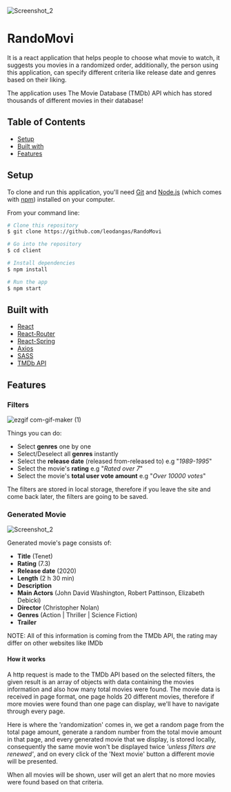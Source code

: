 ![Screenshot_2](https://user-images.githubusercontent.com/89187708/130044100-5d8ca18f-67de-4229-a795-0d285d0cdd0c.png)

# RandoMovi

It is a react application that helps people to choose what movie to watch, it suggests you movies in a randomized order,
additionally, the person using this application, can specify different criteria like release date and genres based on their liking.

The application uses The Movie Database (TMDb) API which has stored thousands of different movies in their database!

## Table of Contents

* [Setup](#setup)
* [Built with](#built-with)
* [Features](#features)


## Setup
To clone and run this application, you'll need [Git](https://git-scm.com) and [Node.js](https://nodejs.org/en/download/) (which comes with [npm](http://npmjs.com)) installed on your computer.

From your command line:
```bash
# Clone this repository
$ git clone https://github.com/leodangas/RandoMovi

# Go into the repository
$ cd client

# Install dependencies
$ npm install

# Run the app
$ npm start
```

## Built with

* [React](https://reactjs.org/)
* [React-Router](https://reactrouter.com/)
* [React-Spring](https://react-spring.io/)
* [Axios](https://github.com/axios/axios)
* [SASS](https://sass-lang.com/)
* [TMDb API](https://developers.themoviedb.org/3)

## Features
### Filters
![ezgif com-gif-maker (1)](https://user-images.githubusercontent.com/89187708/130057055-65f4badb-f743-49d5-91a4-68daf5e5803a.gif)

Things you can do:

* Select **genres** one by one
* Select/Deselect all **genres** instantly
* Select the **release date** (released from-released to) e.g "*1989-1995*"
* Select the movie's **rating** e.g "*Rated over 7*"
* Select the movie's **total user vote amount** e.g "*Over 10000 votes*"

The filters are stored in local storage, therefore if you leave the site and come back later, the filters are going to be saved.

### Generated Movie

![Screenshot_2](https://user-images.githubusercontent.com/89187708/130058608-32caaa70-ec2c-4ceb-9732-737c9a37375f.png)

Generated movie's page consists of:

* **Title** (Tenet)
* **Rating** (7.3)
* **Release date** (2020)
* **Length** (2 h 30 min)
* **Description**
* **Main Actors** (John David Washington, Robert Pattinson, Elizabeth Debicki)
* **Director** (Christopher Nolan)
* **Genres** (Action | Thriller | Science Fiction)
* **Trailer**

NOTE: All of this information is coming from the TMDb API, the rating may differ on other websites like IMDb

#### How it works

A http request is made to the TMDb API based on the selected filters, the given result is an array of objects with data containing the movies information and also
how many total movies were found. The movie data is received in page format, one page holds 20 different movies, therefore if more movies were found than one page
can display, we'll have to navigate through every page.

Here is where the 'randomization' comes in, we get a random page from the total page amount, generate a random number from the total movie amount in that page,
and every generated movie that we display, is stored locally, consequently the same movie won't be displayed twice *'unless filters are renewed'*, and on every click of the 'Next movie' button
a different movie will be presented. 

When all movies will be shown, user will get an alert that no more movies were found based on that criteria.
